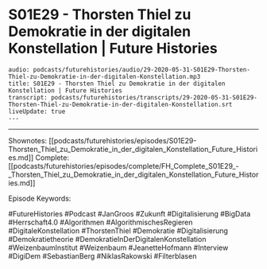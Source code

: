 # S01E29 - Thorsten Thiel zu Demokratie in der digitalen Konstellation | Future Histories

```audio-note
audio: podcasts/futurehistories/audio/29-2020-05-31-S01E29-Thorsten-Thiel-zu-Demokratie-in-der-digitalen-Konstellation.mp3
title: S01E29 - Thorsten Thiel zu Demokratie in der digitalen Konstellation | Future Histories
transcript: podcasts/futurehistories/transcripts/29-2020-05-31-S01E29-Thorsten-Thiel-zu-Demokratie-in-der-digitalen-Konstellation.srt
liveUpdate: true
---

```
---

Shownotes: [[podcasts/futurehistories/episodes/S01E29-Thorsten_Thiel_zu_Demokratie_in_der_digitalen_Konstellation_Future_Histories.md]]
Complete: [[podcasts/futurehistories/episodes/complete/FH_Complete_S01E29_-_Thorsten_Thiel_zu_Demokratie_in_der_digitalen_Konstellation_Future_Histories.md]]


Episode Keywords:

#FutureHistories #Podcast #JanGroos #Zukunft #Digitalisierung #BigData #Herrschaft4.0 #Algorithmen #AlgorithmischesRegieren #DigitaleKonstellation #ThorstenThiel #Demokratie #Digitalisierung #Demokratietheorie #DemokratieInDerDigitalenKonstellation #WeizenbaumInstitut #Weizenbaum #JeanetteHofmann #Interview #DigiDem #SebastianBerg #NiklasRakowski #Filterblasen
